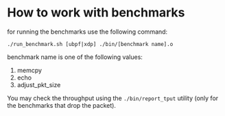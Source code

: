 # How to work with benchmarks

for running the benchmarks use the following command:

	./run_benchmark.sh [ubpf|xdp] ./bin/[benchmark name].o

benchmark name is one of the following values:

1. memcpy
2. echo
3. adjust\_pkt\_size

You may check the throughput using the `./bin/report_tput` utility (only for
the benchmarks that drop the packet).
